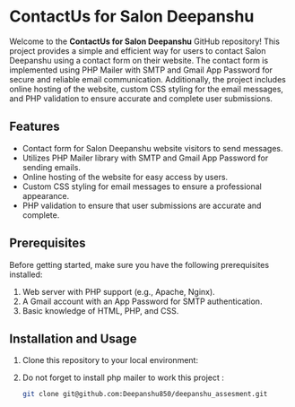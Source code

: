 # ContactUs for Salon Deepanshu

Welcome to the **ContactUs for Salon Deepanshu** GitHub repository! This project provides a simple and efficient way for users to contact Salon Deepanshu using a contact form on their website. The contact form is implemented using PHP Mailer with SMTP and Gmail App Password for secure and reliable email communication. Additionally, the project includes online hosting of the website, custom CSS styling for the email messages, and PHP validation to ensure accurate and complete user submissions.

## Features

- Contact form for Salon Deepanshu website visitors to send messages.
- Utilizes PHP Mailer library with SMTP and Gmail App Password for sending emails.
- Online hosting of the website for easy access by users.
- Custom CSS styling for email messages to ensure a professional appearance.
- PHP validation to ensure that user submissions are accurate and complete.

## Prerequisites

Before getting started, make sure you have the following prerequisites installed:

1. Web server with PHP support (e.g., Apache, Nginx).
2. A Gmail account with an App Password for SMTP authentication.
3. Basic knowledge of HTML, PHP, and CSS.

## Installation and Usage

1. Clone this repository to your local environment:
2. Do not forget to install php mailer to work this project :

   ```bash
   git clone git@github.com:Deepanshu850/deepanshu_assesment.git
